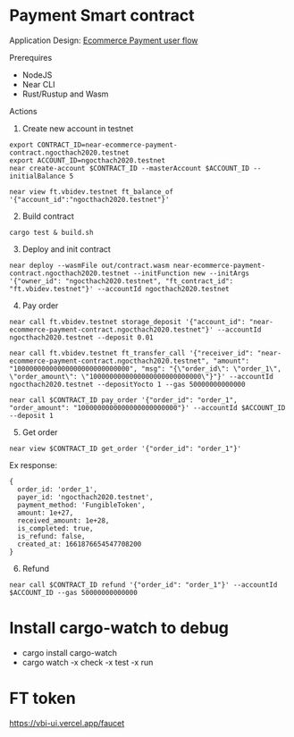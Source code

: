 # Payment Smart contract

Application Design: [Ecommerce Payment user flow](https://drive.google.com/file/d/1ilBGG7hfkx7r6KzQy_6cEiHJqQlcSf6w/view?usp=sharing)

Prerequires
- NodeJS
- Near CLI
- Rust/Rustup and Wasm

Actions

1. Create new account in testnet
```
export CONTRACT_ID=near-ecommerce-payment-contract.ngocthach2020.testnet
export ACCOUNT_ID=ngocthach2020.testnet
near create-account $CONTRACT_ID --masterAccount $ACCOUNT_ID --initialBalance 5

near view ft.vbidev.testnet ft_balance_of '{"account_id":"ngocthach2020.testnet"}'
```

2. Build contract
```
cargo test & build.sh
```

3. Deploy and init contract
```
near deploy --wasmFile out/contract.wasm near-ecommerce-payment-contract.ngocthach2020.testnet --initFunction new --initArgs '{"owner_id": "ngocthach2020.testnet", "ft_contract_id": "ft.vbidev.testnet"}' --accountId ngocthach2020.testnet 
```

4. Pay order
```
near call ft.vbidev.testnet storage_deposit '{"account_id": "near-ecommerce-payment-contract.ngocthach2020.testnet"}' --accountId ngocthach2020.testnet --deposit 0.01

near call ft.vbidev.testnet ft_transfer_call '{"receiver_id": "near-ecommerce-payment-contract.ngocthach2020.testnet", "amount": "10000000000000000000000000000", "msg": "{\"order_id\": \"order_1\", \"order_amount\": \"1000000000000000000000000000\"}"}' --accountId ngocthach2020.testnet --depositYocto 1 --gas 50000000000000

near call $CONTRACT_ID pay_order '{"order_id": "order_1", "order_amount": "1000000000000000000000000"}' --accountId $ACCOUNT_ID --deposit 1
```

5. Get order

```
near view $CONTRACT_ID get_order '{"order_id": "order_1"}'
```

Ex response:
```
{
  order_id: 'order_1',
  payer_id: 'ngocthach2020.testnet',
  payment_method: 'FungibleToken',
  amount: 1e+27,
  received_amount: 1e+28,
  is_completed: true,
  is_refund: false,
  created_at: 1661876654547708200
}
```

6. Refund
```
near call $CONTRACT_ID refund '{"order_id": "order_1"}' --accountId $ACCOUNT_ID --gas 50000000000000

```

# Install cargo-watch to debug
- cargo install cargo-watch
- cargo watch -x check -x test -x run

# FT token
https://vbi-ui.vercel.app/faucet